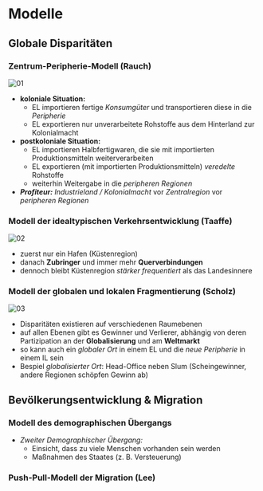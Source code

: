 # Modelle

## Globale Disparitäten

### Zentrum-Peripherie-Modell (Rauch)
![01](https://i.imgur.com/jrIviOw.jpg)

- **koloniale Situation:**
	- EL importieren fertige *Konsumgüter* und transportieren diese in die *Peripherie*
	- EL exportieren nur unverarbeitete Rohstoffe aus dem Hinterland zur Kolonialmacht
- **postkoloniale Situation:**
	- EL importieren Halbfertigwaren, die sie mit importierten Produktionsmitteln weiterverarbeiten
	- EL exportieren (mit importierten Produktionsmitteln) *veredelte* Rohstoffe
	- weiterhin Weitergabe in die *peripheren Regionen*
- ***Profiteur:*** *Industrieland / Kolonialmacht* vor *Zentralregion* vor *peripheren Regionen*

### Modell der idealtypischen Verkehrsentwicklung (Taaffe)
![02](https://i.imgur.com/iGJYJ5b.png)

- zuerst nur ein Hafen (Küstenregion)
- danach **Zubringer** und immer mehr **Querverbindungen**
- dennoch bleibt Küstenregion *stärker frequentiert* als das Landesinnere

### Modell der globalen und lokalen Fragmentierung (Scholz)
![03](https://i.imgur.com/WnqyWjT.png)

- Disparitäten existieren auf verschiedenen Raumebenen
- auf allen Ebenen gibt es Gewinner und Verlierer, abhängig von deren Partizipation an der **Globalisierung** und am **Weltmarkt**
- so kann auch ein *globaler Ort* in einem EL und die *neue Peripherie* in einem IL sein
- Bespiel *globalisierter Ort*: Head-Office neben Slum (Scheingewinner, andere Regionen schöpfen Gewinn ab)

## Bevölkerungsentwicklung & Migration

### Modell des demographischen Übergangs
- *Zweiter Demographischer Übergang:*
	- Einsicht, dass zu viele Menschen vorhanden sein werden
	- Maßnahmen des Staates (z. B. Versteuerung)

### Push-Pull-Modell der Migration (Lee)
<!--stackedit_data:
eyJoaXN0b3J5IjpbMTA2NTA4MDAxMSw1ODQwOTc1MjcsOTM1OT
E0NjA0LDE4MzI5ODczNjgsMTE0NjI2ODIwNSwtMTIzMzQxOTg0
LDE2NTU5MDkwNDcsMzQ1NzE3NTY2XX0=
-->